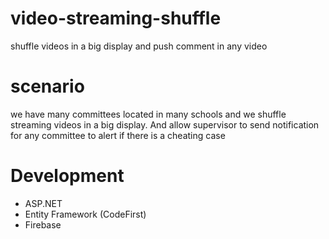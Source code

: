 # video-streaming-shuffle
shuffle videos in a big display and push comment in any video

# scenario
we have many committees located in many schools and we shuffle streaming videos in a big display.
And allow supervisor to send notification for any committee to alert if there is a cheating case
 

# Development
* ASP.NET
* Entity Framework (CodeFirst)
* Firebase
